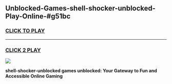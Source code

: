 
## Unblocked-Games-shell-shocker-unblocked-Play-Online-#g51bc
<h3>
<a href="https://premium.freeplayer.one?title=shell-shocker-unblocked&ref=24F">CLICK TO PLAY</a></h3>
<hr>

<h3>
<a href="https://premium.freeplayer.one?title=shell-shocker-unblocked&ref=24F">CLICK 2 PLAY</a>
  
</h3>

<a href="https://premium.freeplayer.one?title=shell-shocker-unblocked&ref=24F/"><img src="https://clearcache.store/games.png"></a>


**shell-shocker-unblocked games unblocked: Your Gateway to Fun and Accessible Online Gaming**
